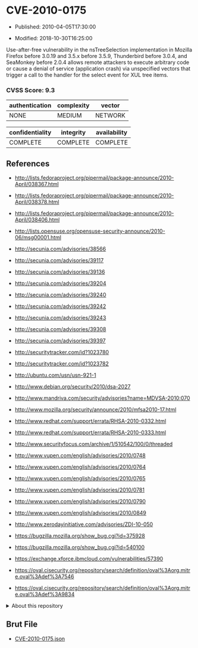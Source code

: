 # CVE-2010-0175

- Published: 2010-04-05T17:30:00

- Modified: 2018-10-30T16:25:00

Use-after-free vulnerability in the nsTreeSelection implementation in Mozilla Firefox before 3.0.19 and 3.5.x before 3.5.9, Thunderbird before 3.0.4, and SeaMonkey before 2.0.4 allows remote attackers to execute arbitrary code or cause a denial of service (application crash) via unspecified vectors that trigger a call to the handler for the select event for XUL tree items.

### CVSS Score: **9.3**

| authentication | complexity | vector |
| --- | --- | --- |
| NONE | MEDIUM | NETWORK |

| confidentiality | integrity | availability |
| --- | --- | --- |
| COMPLETE | COMPLETE | COMPLETE |

## References

* http://lists.fedoraproject.org/pipermail/package-announce/2010-April/038367.html

* http://lists.fedoraproject.org/pipermail/package-announce/2010-April/038378.html

* http://lists.fedoraproject.org/pipermail/package-announce/2010-April/038406.html

* http://lists.opensuse.org/opensuse-security-announce/2010-06/msg00001.html

* http://secunia.com/advisories/38566

* http://secunia.com/advisories/39117

* http://secunia.com/advisories/39136

* http://secunia.com/advisories/39204

* http://secunia.com/advisories/39240

* http://secunia.com/advisories/39242

* http://secunia.com/advisories/39243

* http://secunia.com/advisories/39308

* http://secunia.com/advisories/39397

* http://securitytracker.com/id?1023780

* http://securitytracker.com/id?1023782

* http://ubuntu.com/usn/usn-921-1

* http://www.debian.org/security/2010/dsa-2027

* http://www.mandriva.com/security/advisories?name=MDVSA-2010:070

* http://www.mozilla.org/security/announce/2010/mfsa2010-17.html

* http://www.redhat.com/support/errata/RHSA-2010-0332.html

* http://www.redhat.com/support/errata/RHSA-2010-0333.html

* http://www.securityfocus.com/archive/1/510542/100/0/threaded

* http://www.vupen.com/english/advisories/2010/0748

* http://www.vupen.com/english/advisories/2010/0764

* http://www.vupen.com/english/advisories/2010/0765

* http://www.vupen.com/english/advisories/2010/0781

* http://www.vupen.com/english/advisories/2010/0790

* http://www.vupen.com/english/advisories/2010/0849

* http://www.zerodayinitiative.com/advisories/ZDI-10-050

* https://bugzilla.mozilla.org/show_bug.cgi?id=375928

* https://bugzilla.mozilla.org/show_bug.cgi?id=540100

* https://exchange.xforce.ibmcloud.com/vulnerabilities/57390

* https://oval.cisecurity.org/repository/search/definition/oval%3Aorg.mitre.oval%3Adef%3A7546

* https://oval.cisecurity.org/repository/search/definition/oval%3Aorg.mitre.oval%3Adef%3A9834

<details>
<summary>About this repository</summary> 

  This repository is part of the project [Live Hack CVE](https://github.com/Live-Hack-CVE). Main website can be found [www.live-hack.org](https://www.live-hack.org) 
  
  Made by [Sn0wAlice](https://github.com/Sn0wAlice) for the people that care about security and need to have a feed of the latest CVEs. Hope you enjoy it, don't forget to star the repo and follow me on [Twitter](https://twitter.com/Sn0wAlice) and [Github](https://github.com/Sn0wAlice). And that is my [personnal website](https://www.alice-snow.me/)

  - [Home Page](https://github.com/Live-Hack-CVE)
  - [Framework](https://github.com/Live-Hack-CVE/cve-framework)
  - [CVE database](https://github.com/Live-Hack-CVE/full_database)
  - [Changelog](https://github.com/Live-Hack-CVE/Changelog)
</details>

## Brut File

* [CVE-2010-0175.json](https://raw.githubusercontent.com/Live-Hack-CVE/full_database/main/cves/2010/CVE-2010-0175.json)

